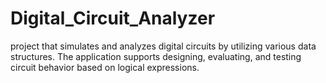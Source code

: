 # Digital_Circuit_Analyzer
project that simulates and analyzes digital circuits by utilizing various data structures. The application supports designing, evaluating, and testing circuit behavior based on logical expressions.

